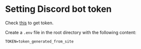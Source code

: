 # Setting Discord bot token
Check [this](https://discordpy.readthedocs.io/en/stable/discord.html) to get token.

Create a `.env` file in the root directory with the following content: 
```
TOKEN=token_generated_from_site
```